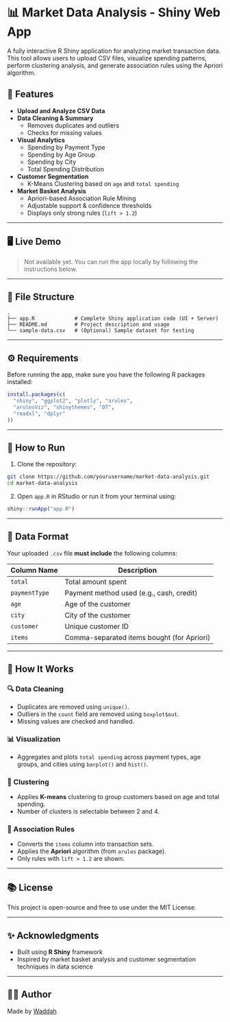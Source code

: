 # 📊 Market Data Analysis - Shiny Web App

A fully interactive R Shiny application for analyzing market transaction data. This tool allows users to upload CSV files, visualize spending patterns, perform clustering analysis, and generate association rules using the Apriori algorithm.

## 🌟 Features

- **Upload and Analyze CSV Data**
- **Data Cleaning & Summary**
  - Removes duplicates and outliers
  - Checks for missing values
- **Visual Analytics**
  - Spending by Payment Type
  - Spending by Age Group
  - Spending by City
  - Total Spending Distribution
- **Customer Segmentation**
  - K-Means Clustering based on `age` and `total spending`
- **Market Basket Analysis**
  - Apriori-based Association Rule Mining
  - Adjustable support & confidence thresholds
  - Displays only strong rules (`lift > 1.2`)

---

## 🖥 Live Demo

> Not available yet. You can run the app locally by following the instructions below.

---

## 📁 File Structure

```plaintext
.
├── app.R             # Complete Shiny application code (UI + Server)
├── README.md         # Project description and usage
└── sample-data.csv   # (Optional) Sample dataset for testing
```

---

## ⚙️ Requirements

Before running the app, make sure you have the following R packages installed:

```r
install.packages(c(
  "shiny", "ggplot2", "plotly", "arules", 
  "arulesViz", "shinythemes", "DT", 
  "readxl", "dplyr"
))
```

---

## 🚀 How to Run

1. Clone the repository:

```bash
git clone https://github.com/yourusername/market-data-analysis.git
cd market-data-analysis
```

2. Open `app.R` in RStudio or run it from your terminal using:

```r
shiny::runApp("app.R")
```

---

## 📂 Data Format

Your uploaded `.csv` file **must include** the following columns:

| Column Name   | Description                                  |
|---------------|----------------------------------------------|
| `total`       | Total amount spent                           |
| `paymentType` | Payment method used (e.g., cash, credit)     |
| `age`         | Age of the customer                          |
| `city`        | City of the customer                         |
| `customer`    | Unique customer ID                           |
| `items`       | Comma-separated items bought (for Apriori)   |

---

## 🧪 How It Works

### 🔍 Data Cleaning
- Duplicates are removed using `unique()`.
- Outliers in the `count` field are removed using `boxplot$out`.
- Missing values are checked and handled.

### 📊 Visualization
- Aggregates and plots `total spending` across payment types, age groups, and cities using `barplot()` and `hist()`.

### 🤖 Clustering
- Applies **K-means** clustering to group customers based on age and total spending.
- Number of clusters is selectable between 2 and 4.

### 🔗 Association Rules
- Converts the `items` column into transaction sets.
- Applies the **Apriori** algorithm (from `arules` package).
- Only rules with `lift > 1.2` are shown.

---

## 📚 License

This project is open-source and free to use under the MIT License.

---

## ✨ Acknowledgments

- Built using **R Shiny** framework
- Inspired by market basket analysis and customer segmentation techniques in data science

---

## 🙋‍♂️ Author

Made by [Waddah](https://github.com/Waddah0-0)
